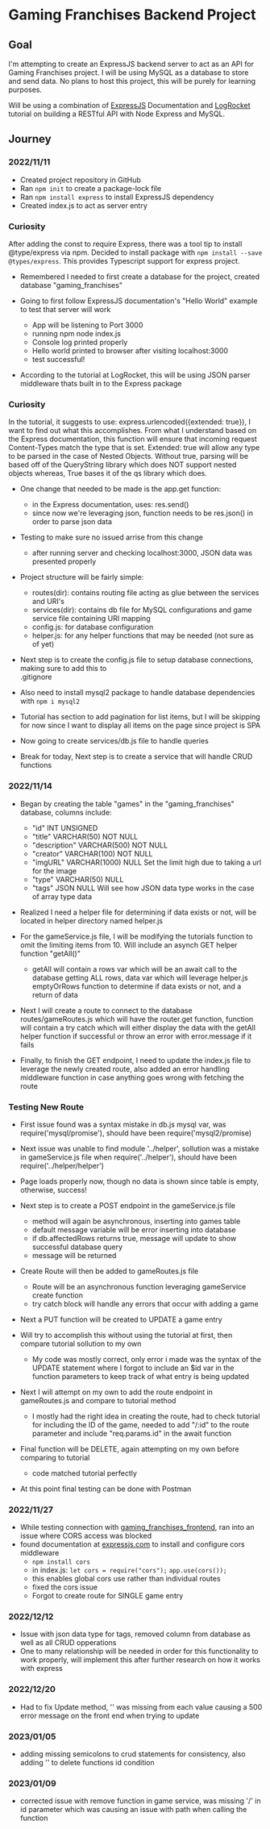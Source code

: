 # Gaming Franchises Backend Project

## Goal
I'm attempting to create an ExpressJS backend server to act as an API for Gaming Franchises project.
I will be using MySQL as a database to store and send data. No plans to host this project, this will
be purely for learning purposes.

Will be using a combination of [ExpressJS](https://expressjs.com) Documentation and 
[LogRocket](https://blog.logrocket.com/build-rest-api-node-express-mysql/) tutorial on building a RESTful API with Node Express and MySQL.

## Journey
### 2022/11/11
- Created project repository in GitHub
- Ran `npm init` to create a package-lock file
- Ran `npm install express` to install ExpressJS dependency
- Created index.js to act as server entry

### Curiosity
After adding the const to require Express, there was a tool tip to install @type/express via npm.
Decided to install package with `npm install --save @types/express`. This provides Typescript support
for express project.

- Remembered I needed to first create a database for the project, created database "gaming_franchises"

- Going to first follow ExpressJS documentation's "Hello World" example to test that server will work
    - App will be listening to Port 3000
    - running npm node index.js
    - Console log printed properly
    - Hello world printed to browser after visiting localhost:3000
    - test successful!

- According to the tutorial at LogRocket, this will be using JSON parser middleware thats built in to
  the Express package

### Curiosity
In the tutorial, it suggests to use: express.urlencoded({extended: true}), I want to find out what this 
accomplishes.
From what I understand based on the Express documentation, this function will ensure that incoming request
Content-Types match the type that is set. Extended: true will allow any type to be parsed in the case of
Nested Objects. Without true, parsing will be based off of the QueryString library which does NOT support
nested objects whereas, True bases it of the qs library which does.

- One change that needed to be made is the app.get function:
    - in the Express documentation, uses: res.send()
    - since now we're leveraging json, function needs to be res.json() in order to parse json data
- Testing to make sure no issued arrise from this change
    - after running server and checking localhost:3000, JSON data was presented properly

- Project structure will be fairly simple:
    - routes(dir): contains routing file acting as glue between the services and URI's
    - services(dir): contains db file for MySQL configurations and game service file containing URI mapping
    - config.js: for database configuration
    - helper.js: for any helper functions that may be needed (not sure as of yet)

- Next step is to create the config.js file to setup database connections, making sure to add this to  
  .gitignore
- Also need to install mysql2 package to handle database dependencies with `npm i mysql2`
- Tutorial has section to add pagination for list items, but I will be skipping for now since I want to
  display all items on the page since project is SPA
- Now going to create services/db.js file to handle queries
- Break for today, Next step is to create a service that will handle CRUD functions

### 2022/11/14

- Began by creating the table "games" in the "gaming_franchises" database, columns include:
  - "id" INT UNSIGNED
  - "title" VARCHAR(50) NOT NULL
  - "description" VARCHAR(500) NOT NULL
  - "creator" VARCHAR(100) NOT NULL
  - "imgURL" VARCHAR(1000) NULL   Set the limit high due to taking a url for the image
  - "type" VARCHAR(50) NULL
  - "tags" JSON NULL    Will see how JSON data type works in the case of array type data

- Realized I need a helper file for determining if data exists or not, will be located in
  helper directory named helper.js
- For the gameService.js file, I will be modifying the tutorials function to omit the 
  limiting items from 10. Will include an asynch GET helper function "getAll()"
    - getAll will contain a rows var which will be an await call to the database getting ALL
      rows, data var which will leverage helper.js emptyOrRows function to determine if 
      data exists or not, and a return of data
- Next I will create a route to connect to the database routes/gameRoutes.js which will have
  the router.get function, function will contain a try catch which will either display the
  data with the getAll helper function if successful or throw an error with error.message
  if it fails
- Finally, to finish the GET endpoint, I need to update the index.js file to leverage the
  newly created route, also added an error handling middleware function in case anything 
  goes wrong with fetching the route

### Testing New Route
- First issue found was a syntax mistake in db.js mysql var, was require('mysql/promise'),
  should have been require('mysql2/promise)
- Next issue was unable to find module '../helper', sollution was a mistake in gameService.js
  file when require('../helper'), should have been require('../helper/helper')
- Page loads properly now, though no data is shown since table is empty, otherwise, success!

- Next step is to create a POST endpoint in the gameService.js file
  - method will again be asynchronous, inserting into games table
  - default message variable will be error inserting into database
  - if db.affectedRows returns true, message will update to show successful database query
  - message will be returned
- Create Route will then be added to gameRoutes.js file
  - Route will be an asynchronous function leveraging gameService create function
  - try catch block will handle any errors that occur with adding a game
- Next a PUT function will be created to UPDATE a game entry
- Will try to accomplish this without using the tutorial at first, then compare tutorial sollution
  to my own
  - My code was mostly correct, only error i made was the syntax of the UPDATE statement where I forgot 
    to include an $id var in the function parameters to keep track of what entry is being updated
- Next I will attempt on my own to add the route endpoint in gameRoutes.js and compare to tutorial method
  - I mostly had the right idea in creating the route, had to check tutorial for including the ID of the
    game, needed to add "/:id" to the route parameter and include "req.params.id" in the await function
- Final function will be DELETE, again attempting on my own before comparing to tutorial
  - code matched tutorial perfectly
- At this point final testing can be done with Postman

### 2022/11/27

- While testing connection with [gaming_franchises_frontend](https://github.com/Tprice-90/gaming_franchises_frontend), ran into an issue where CORS access was blocked
- found documentation at [expressjs.com](https://expressjs.com/en/resources/middleware/cors.html) to install and configure cors middleware
  - `npm install cors`
  - in index.js: `let cors = require("cors");`
                 `app.use(cors());`
  - this enables global cors use rather than individual routes
  - fixed the cors issue
  - Forgot to create route for SINGLE game entry

### 2022/12/12

- Issue with json data type for tags, removed column from database as well as all CRUD opperations
- One to many relationship will be needed in order for this functionality to work properly,
  will implement this after further research on how it works with express

### 2022/12/20

- Had to fix Update method, '' was missing from each value causing a 500 error message on the front end
  when trying to update

### 2023/01/05

- adding missing semicolons to crud statements for consistency, also adding '' to delete functions id
  condition

### 2023/01/09

- corrected issue with remove function in game service, was missing '/' in id parameter which was 
  causing an issue with path when calling the function